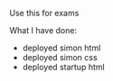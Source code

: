 Use this for exams

What I have done: 
* deployed simon html
* deployed simon css
* deployed startup html
